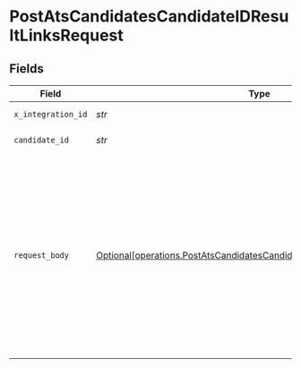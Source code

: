 # PostAtsCandidatesCandidateIDResultLinksRequest


## Fields

| Field                                                                                                                                                                                                                                                | Type                                                                                                                                                                                                                                                 | Required                                                                                                                                                                                                                                             | Description                                                                                                                                                                                                                                          | Example                                                                                                                                                                                                                                              |
| ---------------------------------------------------------------------------------------------------------------------------------------------------------------------------------------------------------------------------------------------------- | ---------------------------------------------------------------------------------------------------------------------------------------------------------------------------------------------------------------------------------------------------- | ---------------------------------------------------------------------------------------------------------------------------------------------------------------------------------------------------------------------------------------------------- | ---------------------------------------------------------------------------------------------------------------------------------------------------------------------------------------------------------------------------------------------------- | ---------------------------------------------------------------------------------------------------------------------------------------------------------------------------------------------------------------------------------------------------- |
| `x_integration_id`                                                                                                                                                                                                                                   | *str*                                                                                                                                                                                                                                                | :heavy_check_mark:                                                                                                                                                                                                                                   | ID of the integration you want to interact with.                                                                                                                                                                                                     |                                                                                                                                                                                                                                                      |
| `candidate_id`                                                                                                                                                                                                                                       | *str*                                                                                                                                                                                                                                                | :heavy_check_mark:                                                                                                                                                                                                                                   | Kombo ID of the candidate you want to create the link for.                                                                                                                                                                                           |                                                                                                                                                                                                                                                      |
| `request_body`                                                                                                                                                                                                                                       | [Optional[operations.PostAtsCandidatesCandidateIDResultLinksRequestBody]](../../models/operations/postatscandidatescandidateidresultlinksrequestbody.md)                                                                                             | :heavy_minus_sign:                                                                                                                                                                                                                                   | POST /ats/candidates/:candidate_id/result-links request body                                                                                                                                                                                         | {<br/>"label": "Assessment Result",<br/>"url": "https://example.com/test-results/5BtP1WC1UboS7CF3yxjKcvjG",<br/>"details": {<br/>"custom_field_name_prefix": "Acme:",<br/>"attributes": [<br/>{<br/>"key": "Score",<br/>"value": "100%"<br/>},<br/>{<br/>"key": "Time",<br/>"value": "2:30h"<br/>}<br/>]<br/>}<br/>} |